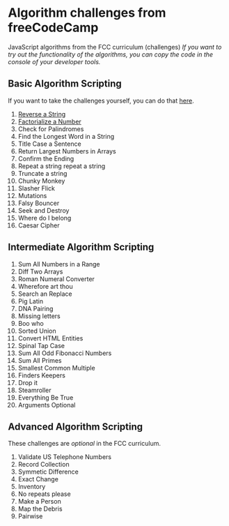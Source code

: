 # Algorithm challenges from freeCodeCamp
JavaScript algorithms from the FCC curriculum (challenges) 
_If you want to try out the functionality of the algorithms, you can copy the code in the console of your developer tools._

## Basic Algorithm Scripting
If you want to take the challenges yourself, you can do that [here](https://www.freecodecamp.com/map-aside#nested-collapseBasicAlgorithmScripting).

1. [Reverse a String](/reverseString.js)
2. [Factorialize a Number](/factorialize.js)
3. Check for Palindromes
4. Find the Longest Word in a String
5. Title Case a Sentence
6. Return Largest Numbers in Arrays
7. Confirm the Ending
8. Repeat a string repeat a string
9. Truncate a string
10. Chunky Monkey
11. Slasher Flick
12. Mutations
13. Falsy Bouncer
14. Seek and Destroy
15. Where do I belong
16. Caesar Cipher

## Intermediate Algorithm Scripting
1. Sum All Numbers in a Range
2. Diff Two Arrays
3. Roman Numeral Converter
4. Wherefore art thou
5. Search an Replace
6. Pig Latin
7. DNA Pairing
8. Missing letters
9. Boo who
10. Sorted Union
11. Convert HTML Entities
12. Spinal Tap Case
13. Sum All Odd Fibonacci Numbers 
14. Sum All Primes
15. Smallest Common Multiple
16. Finders Keepers
17. Drop it
18. Steamroller
19. Everything Be True
20. Arguments Optional

## Advanced Algorithm Scripting
These challenges are *optional* in the FCC curriculum. 

1. Validate US Telephone Numbers
2. Record Collection
3. Symmetic Difference
4. Exact Change
5. Inventory 
6. No repeats please
7. Make a Person
8. Map the Debris
9. Pairwise

